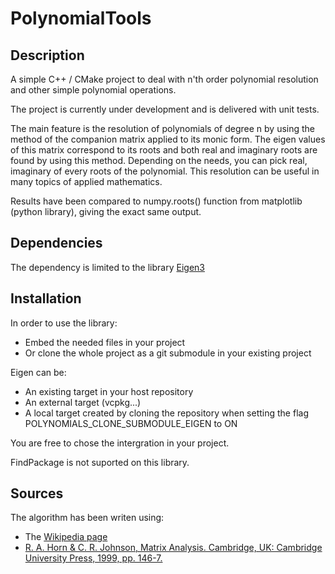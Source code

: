 # PolynomialTools
## Description

A simple C++ / CMake project to deal with n'th order polynomial resolution and other simple polynomial operations.

The project is currently under development and is delivered with unit tests.

The main feature is the resolution of polynomials of degree n by using the method of the companion matrix applied to its monic form. The eigen values of this matrix correspond to its roots and both real and imaginary roots are found by using this method.
Depending on the needs, you can pick real, imaginary of every roots of the polynomial.
This resolution can be useful in many topics of applied mathematics.

Results have been compared to numpy.roots() function from matplotlib (python library), giving the exact same output.  

## Dependencies

The dependency is limited to the library [Eigen3](https://eigen.tuxfamily.org/index.php?title=Main_Page)

## Installation

In order to use the library:
- Embed the needed files in your project
- Or clone the whole project as a git submodule in your existing project

Eigen can be:
- An existing target in your host repository
- An external target (vcpkg...)
- A local target created by cloning the repository when setting the flag POLYNOMIALS_CLONE_SUBMODULE_EIGEN to ON

You are free to chose the intergration in your project.

FindPackage is not suported on this library.

## Sources
The algorithm has been writen using:
- The [Wikipedia page](https://en.wikipedia.org/wiki/Companion_matrix)
- [R. A. Horn & C. R. Johnson, Matrix Analysis. Cambridge, UK: Cambridge University Press, 1999, pp. 146-7.](https://anandinstitute.org/pdf/Roger_A.Horn.%20_Matrix_Analysis_2nd_edition(BookSee.org).pdf)
